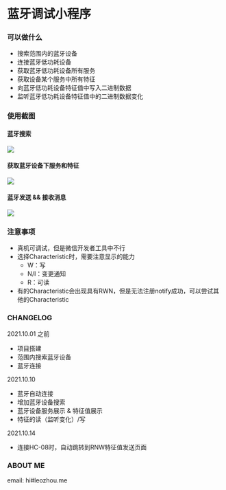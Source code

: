 # 蓝牙调试小程序

### 可以做什么

- 搜索范围内的蓝牙设备
- 连接蓝牙低功耗设备
- 获取蓝牙低功耗设备所有服务
- 获取设备某个服务中所有特征
- 向蓝牙低功耗设备特征值中写入二进制数据
- 监听蓝牙低功耗设备特征值中的二进制数据变化



### 使用截图

#### 蓝牙搜索

![](http://img.leozhou.me/picGo/20211011003220.png)

#### 获取蓝牙设备下服务和特征

![](http://img.leozhou.me/picGo/20211011003128.png)



#### 蓝牙发送 && 接收消息

![](http://img.leozhou.me/picGo/20211011002925.png)



###  注意事项

- 真机可调试，但是微信开发者工具中不行
- 选择Characteristic时，需要注意显示的能力
  - W：写
  - N/I：变更通知
  - R：可读
- 有的Characteristic会出现具有RWN，但是无法注册notify成功，可以尝试其他的Characteristic



### CHANGELOG

2021.10.01 之前

- 项目搭建
- 范围内搜索蓝牙设备
- 蓝牙连接

2021.10.10

- 蓝牙自动连接
- 增加蓝牙设备搜索
- 蓝牙设备服务展示 & 特征值展示
- 特征的读（监听变化）/写

2021.10.14

- 连接HC-08时，自动跳转到RNW特征值发送页面

### ABOUT ME 

email: hi#leozhou.me

